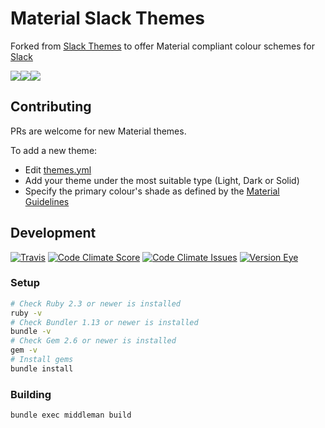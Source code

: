 # Material Slack Themes

Forked from [Slack Themes](https://github.com/paracycle/slackthemes) to offer Material compliant colour schemes for [Slack](https://slack.com)

![](https://slack.wopian.me/images/theme/solid_blue-6f94867241eeffec0554f8fa28ad63ba.png)![](https://slack.wopian.me/images/theme/dark_blue-4bf6c39560350f5f35e4831d208daa06.png)![](https://slack.wopian.me/images/theme/light_blue-51e59a44420473473b3ac4dcf60c6348.png)

## Contributing

PRs are welcome for new Material themes.

To add a new theme:
- Edit [themes.yml](https://github.com/wopian/material-slackthemes/blob/master/data/themes.yml)
- Add your theme under the most suitable type (Light, Dark or Solid)
- Specify the primary colour's shade as defined by the [Material Guidelines](https://material.io/guidelines/style/color.html#color-color-palette)

## Development
[![Travis]][0]
[![Code Climate Score]][1]
[![Code Climate Issues]][2]
[![Version Eye]][3]

### Setup
```bash
# Check Ruby 2.3 or newer is installed
ruby -v
# Check Bundler 1.13 or newer is installed
bundle -v
# Check Gem 2.6 or newer is installed
gem -v
# Install gems
bundle install
```

### Building
```bash
bundle exec middleman build
```

[Travis]: https://img.shields.io/travis/wopian/material-slackthemes.svg?style=flat-square&label=travis
[Code Climate Score]: https://img.shields.io/codeclimate/github/wopian/material-slackthemes.svg?style=flat-square
[Code Climate Issues]: https://img.shields.io/codeclimate/issues/github/wopian/material-slackthemes.svg?style=flat-square
[Version Eye]: https://www.versioneye.com/user/projects/56c63c6118b271003b3925f7/badge.svg?style=flat-square

[0]: https://travis-ci.org/wopian/material-slackthemes
[1]: https://codeclimate.com/github/wopian/material-slackthemes
[2]: https://codeclimate.com/github/wopian/material-slackthemes/issues
[3]: https://www.versioneye.com/user/projects/56c63c6118b271003b3925f7
